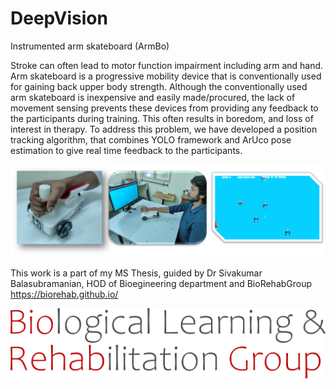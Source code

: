 # DeepVision

Instrumented arm skateboard (ArmBo)

Stroke can often lead to motor function impairment including arm and hand. Arm skateboard is a progressive mobility device that is conventionally used for gaining back upper body strength. Although the conventionally used arm skateboard is inexpensive and easily made/procured, the lack of movement sensing prevents these devices from providing any feedback to the participants during training. This often results in boredom, and loss of interest in therapy. To address this problem, we have developed a position tracking algorithm, that combines YOLO framework and ArUco pose estimation to give real time feedback to the participants.


![Alt text](src/gamescreen.png)

This work is a part of my MS Thesis, guided by Dr Sivakumar Balasubramanian, HOD of Bioegineering department and BioRehabGroup https://biorehab.github.io/

![Alt text](src/logo.png)
